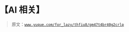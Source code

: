 # 【AI 相关】

> 原文：[`www.yuque.com/for_lazy/thfiu8/gm47t4br40g2crlp`](https://www.yuque.com/for_lazy/thfiu8/gm47t4br40g2crlp)



